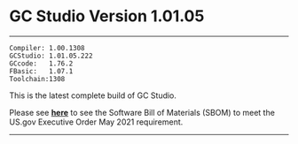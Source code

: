 # GC Studio Version 1.01.05

----
    Compiler: 1.00.1308
    GCStudio: 1.01.05.222
    GCcode:   1.76.2
    FBasic:   1.07.1
    Toolchain:1308

This is the latest complete build of GC Studio.

Please see [**here**]( https://sourceforge.net/p/gcbasic/discussion/579126/thread/0d009b1785/ "Software Bill of Materials (SBOM) - US.gov Executive Order May 2021") to see the Software Bill of Materials (SBOM) to meet the US.gov Executive Order May 2021 requirement.

----


